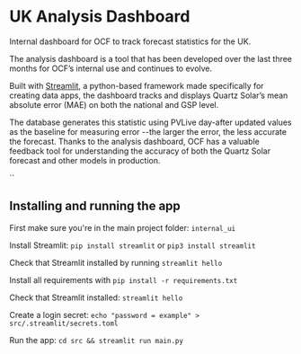 # UK Analysis Dashboard

Internal dashboard for OCF to track forecast statistics for the UK. 

The analysis dashboard is a tool that has been developed over the last three months for OCF’s internal use and continues to evolve. 

Built with [Streamlit](https://streamlit.io/), a python-based framework made specifically for creating data apps, the dashboard tracks and displays Quartz Solar’s mean absolute error (MAE) on both the national and GSP level. 

The database generates this statistic using PVLive day-after updated values as the baseline for measuring error --the larger the error, the less accurate the forecast. Thanks to the analysis dashboard, OCF has a valuable feedback tool for understanding the accuracy of both the Quartz Solar forecast and other models in production.

``

## Installing and running the app 

First make sure you're in the main project folder: `internal_ui`

Install Streamlit: `pip install streamlit` or `pip3 install streamlit`

Check that Streamlit installed by running `streamlit hello`

Install all requirements with `pip install -r requirements.txt`

Check that Streamlit installed: `streamlit hello`

Create a login secret: `echo "password = example" > src/.streamlit/secrets.toml`

Run the app: `cd src && streamlit run main.py`




